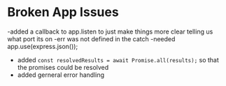 # Broken App Issues

-added a callback to app.listen to just make things more clear telling us what port its on
-err was not defined in the catch
-needed app.use(express.json());
- added ```const resolvedResults = await Promise.all(results);``` so that the promises could be resolved
- added gerneral error handling
